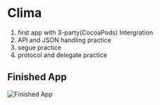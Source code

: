 # Clima
1. first app with 3-party(CocoaPods) Intergration
2. API and JSON handling practice
3. segue practice
4. protocol and delegate practice

## Finished App
![Finished App](https://github.com/londonappbrewery/Images/blob/master/Clima.gif)

